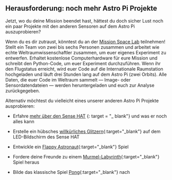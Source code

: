## Herausforderung: noch mehr Astro Pi Projekte

Jetzt, wo du deine Mission beendet hast, hättest du doch sicher Lust noch ein paar Projekte mit den anderen Sensoren auf dem Astro Pi auszuprobieren?

Wenn du es dir zutraust, könntest du an der [ Mission Space Lab](https://astro-pi.org/missions/space-lab/) teilnehmen! Stellt ein Team von zwei bis sechs Personen zusammen und arbeitet wie echte Weltraumwissenschaftler zusammen, um euer eigenes Experiment zu entwerfen. Erhaltet kostenlose Computerhardware für eure Mission und schreibt den Python-Code, um euer Experiment durchzuführen. Wenn ihr den Flugstatus erreicht, wird euer Code auf die Internationale Raumstation hochgeladen und läuft drei Stunden lang auf dem Astro Pi (zwei Orbits). Alle Daten, die euer Code im Weltraum sammelt — Image- oder Sensordatendateien — werden heruntergeladen und euch zur Analyse zurückgegeben.

Alternativ möchtest du vielleicht eines unserer anderen Astro Pi Projekte ausprobieren:

+ Erfahre [mehr über den Sense HAT](https://projects.raspberrypi.org/en/projects/getting-started-with-the-sense-hat) {: target = "_ blank"} und was er noch alles kann

+ Erstelle ein hübsches [willkürliches Glitzern](https://projects.raspberrypi.org/en/projects/sense-hat-random-sparkles){:target="_blank"} auf dem LED-Bildschirm des Sense HAT

+ Entwickle ein [Flappy Astronaut](https://projects.raspberrypi.org/en/projects/flappy-astronaut){:target="_blank"} Spiel

+ Fordere deine Freunde zu einem [Murmel-Labyrinth](https://projects.raspberrypi.org/en/projects/sense-hat-marble-maze){:target="_blank"} Spiel heraus

+ Bilde das klassische Spiel [Pong](https://projects.raspberrypi.org/en/projects/sense-hat-pong){:target="_blank"} nach